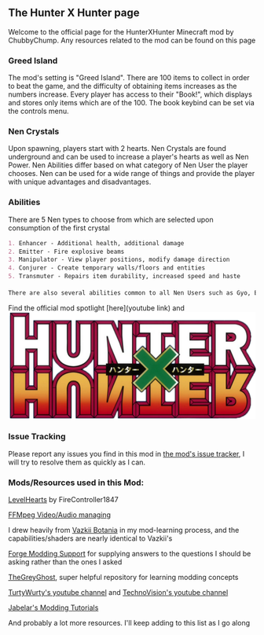## The Hunter X Hunter page

Welcome to the official page for the HunterXHunter Minecraft mod by ChubbyChump. Any resources related to the mod can be found on this page

### Greed Island

The mod's setting is "Greed Island". There are 100 items to collect in order to beat the game, and the difficulty of obtaining items increases as the numbers increase. Every player has access to their "Book!", which displays and stores only items which are of the 100. The book keybind can be set via the controls menu. 


### Nen Crystals

Upon spawning, players start with 2 hearts. Nen Crystals are found underground and can be used to increase a player's hearts as well as Nen Power. Nen Abilities differ based on what category of Nen User the player chooses. Nen can be used for a wide range of things and provide the player with unique advantages and disadvantages. 

### Abilities

There are 5 Nen types to choose from which are selected upon consumption of the first crystal

```markdown
1. Enhancer - Additional health, additional damage
2. Emitter - Fire explosive beams
3. Manipulator - View player positions, modify damage direction
4. Conjurer - Create temporary walls/floors and entities
5. Transmuter - Repairs item durability, increased speed and haste

There are also several abilities common to all Nen Users such as Gyo, En, and basic Nen activation
```

Find the official mod spotlight [here](youtube link) and ![Image](https://raw.githubusercontent.com/IsaacMartin151/HunterXHunter/master/HunterXHunter/src/main/resources/assets/hunterxhunter/textures/title.png)

### Issue Tracking

Please report any issues you find in this mod in [the mod's issue tracker](https://github.com/IsaacMartin151/HunterXHunter/issues), I will try to resolve them as quickly as I can.

### Mods/Resources used in this Mod:

[LevelHearts](https://gitlab.com/FireController1847/levelhearts) by FireController1847 

[FFMpeg Video/Audio managing](https://ffmpeg.org/)

I drew heavily from [Vazkii Botania](https://github.com/Vazkii/Botania) in my mod-learning process, and the capabilities/shaders are nearly identical to Vazkii's

[Forge Modding Support](https://forums.minecraftforge.net/forum/70-modder-support/) for supplying answers to the questions I should be asking rather than the ones I asked

[TheGreyGhost](https://github.com/TheGreyGhost/MinecraftByExample), super helpful repository for learning modding concepts

[TurtyWurty's youtube channel](https://www.youtube.com/channel/UCicAXLV4w2X6bn2EuM4To4w) and [TechnoVision's youtube channel](https://www.youtube.com/channel/UC3n-lKS-MYlunVtErgzSFZg)

[Jabelar's Modding Tutorials](http://jabelarminecraft.blogspot.com/p/minecraft-forge-172-quick-tips-gl11-and.html)

And probably a lot more resources. I'll keep adding to this list as I go along

